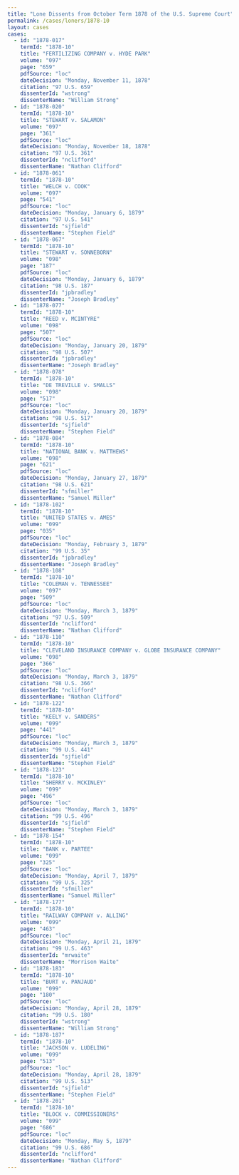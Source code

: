 ```yaml
---
title: "Lone Dissents from October Term 1878 of the U.S. Supreme Court"
permalink: /cases/loners/1878-10
layout: cases
cases:
  - id: "1878-017"
    termId: "1878-10"
    title: "FERTILIZING COMPANY v. HYDE PARK"
    volume: "097"
    page: "659"
    pdfSource: "loc"
    dateDecision: "Monday, November 11, 1878"
    citation: "97 U.S. 659"
    dissenterId: "wstrong"
    dissenterName: "William Strong"
  - id: "1878-020"
    termId: "1878-10"
    title: "STEWART v. SALAMON"
    volume: "097"
    page: "361"
    pdfSource: "loc"
    dateDecision: "Monday, November 18, 1878"
    citation: "97 U.S. 361"
    dissenterId: "nclifford"
    dissenterName: "Nathan Clifford"
  - id: "1878-061"
    termId: "1878-10"
    title: "WELCH v. COOK"
    volume: "097"
    page: "541"
    pdfSource: "loc"
    dateDecision: "Monday, January 6, 1879"
    citation: "97 U.S. 541"
    dissenterId: "sjfield"
    dissenterName: "Stephen Field"
  - id: "1878-067"
    termId: "1878-10"
    title: "STEWART v. SONNEBORN"
    volume: "098"
    page: "187"
    pdfSource: "loc"
    dateDecision: "Monday, January 6, 1879"
    citation: "98 U.S. 187"
    dissenterId: "jpbradley"
    dissenterName: "Joseph Bradley"
  - id: "1878-077"
    termId: "1878-10"
    title: "REED v. MCINTYRE"
    volume: "098"
    page: "507"
    pdfSource: "loc"
    dateDecision: "Monday, January 20, 1879"
    citation: "98 U.S. 507"
    dissenterId: "jpbradley"
    dissenterName: "Joseph Bradley"
  - id: "1878-078"
    termId: "1878-10"
    title: "DE TREVILLE v. SMALLS"
    volume: "098"
    page: "517"
    pdfSource: "loc"
    dateDecision: "Monday, January 20, 1879"
    citation: "98 U.S. 517"
    dissenterId: "sjfield"
    dissenterName: "Stephen Field"
  - id: "1878-084"
    termId: "1878-10"
    title: "NATIONAL BANK v. MATTHEWS"
    volume: "098"
    page: "621"
    pdfSource: "loc"
    dateDecision: "Monday, January 27, 1879"
    citation: "98 U.S. 621"
    dissenterId: "sfmiller"
    dissenterName: "Samuel Miller"
  - id: "1878-102"
    termId: "1878-10"
    title: "UNITED STATES v. AMES"
    volume: "099"
    page: "035"
    pdfSource: "loc"
    dateDecision: "Monday, February 3, 1879"
    citation: "99 U.S. 35"
    dissenterId: "jpbradley"
    dissenterName: "Joseph Bradley"
  - id: "1878-108"
    termId: "1878-10"
    title: "COLEMAN v. TENNESSEE"
    volume: "097"
    page: "509"
    pdfSource: "loc"
    dateDecision: "Monday, March 3, 1879"
    citation: "97 U.S. 509"
    dissenterId: "nclifford"
    dissenterName: "Nathan Clifford"
  - id: "1878-110"
    termId: "1878-10"
    title: "CLEVELAND INSURANCE COMPANY v. GLOBE INSURANCE COMPANY"
    volume: "098"
    page: "366"
    pdfSource: "loc"
    dateDecision: "Monday, March 3, 1879"
    citation: "98 U.S. 366"
    dissenterId: "nclifford"
    dissenterName: "Nathan Clifford"
  - id: "1878-122"
    termId: "1878-10"
    title: "KEELY v. SANDERS"
    volume: "099"
    page: "441"
    pdfSource: "loc"
    dateDecision: "Monday, March 3, 1879"
    citation: "99 U.S. 441"
    dissenterId: "sjfield"
    dissenterName: "Stephen Field"
  - id: "1878-123"
    termId: "1878-10"
    title: "SHERRY v. MCKINLEY"
    volume: "099"
    page: "496"
    pdfSource: "loc"
    dateDecision: "Monday, March 3, 1879"
    citation: "99 U.S. 496"
    dissenterId: "sjfield"
    dissenterName: "Stephen Field"
  - id: "1878-154"
    termId: "1878-10"
    title: "BANK v. PARTEE"
    volume: "099"
    page: "325"
    pdfSource: "loc"
    dateDecision: "Monday, April 7, 1879"
    citation: "99 U.S. 325"
    dissenterId: "sfmiller"
    dissenterName: "Samuel Miller"
  - id: "1878-177"
    termId: "1878-10"
    title: "RAILWAY COMPANY v. ALLING"
    volume: "099"
    page: "463"
    pdfSource: "loc"
    dateDecision: "Monday, April 21, 1879"
    citation: "99 U.S. 463"
    dissenterId: "mrwaite"
    dissenterName: "Morrison Waite"
  - id: "1878-183"
    termId: "1878-10"
    title: "BURT v. PANJAUD"
    volume: "099"
    page: "180"
    pdfSource: "loc"
    dateDecision: "Monday, April 28, 1879"
    citation: "99 U.S. 180"
    dissenterId: "wstrong"
    dissenterName: "William Strong"
  - id: "1878-187"
    termId: "1878-10"
    title: "JACKSON v. LUDELING"
    volume: "099"
    page: "513"
    pdfSource: "loc"
    dateDecision: "Monday, April 28, 1879"
    citation: "99 U.S. 513"
    dissenterId: "sjfield"
    dissenterName: "Stephen Field"
  - id: "1878-201"
    termId: "1878-10"
    title: "BLOCK v. COMMISSIONERS"
    volume: "099"
    page: "686"
    pdfSource: "loc"
    dateDecision: "Monday, May 5, 1879"
    citation: "99 U.S. 686"
    dissenterId: "nclifford"
    dissenterName: "Nathan Clifford"
---
```

